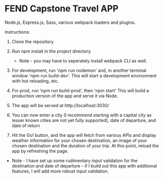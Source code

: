 # FEND Capstone Travel APP

Node.js, Express.js, Sass, various webpack loaders and plugins.

Instructions:

1. Clone the repository

2. Run npm install in the project directory

   - Note - you may have to seperately install webpack CLI as well.

3. For development, run 'npm run nodemon' and, in another terminal window 'npm run build-dev'.
   This will start a development environment with hot reloading, etc.

4. For prod, run 'npm run build-prod', then 'npm start'
   This will build a production version of the app and serve it via Node.

5. The app will be served at http://localhost:3030/

6. You can now enter a city (I recommend starting with a capital city as lesser known cities are not yet fully supported), date of departure, and date of return

7. Hit the Go! button, and the app will fetch from various APIs and display weather information for your chosen destination, an image of your chosen destination and the duration of your trip. At this point, reload the app by refreshing the page.

- Note - I have set up some rudimentary input validation for the destination and date of departure - if I build out this app with additional features, I will add more robust input validation.
